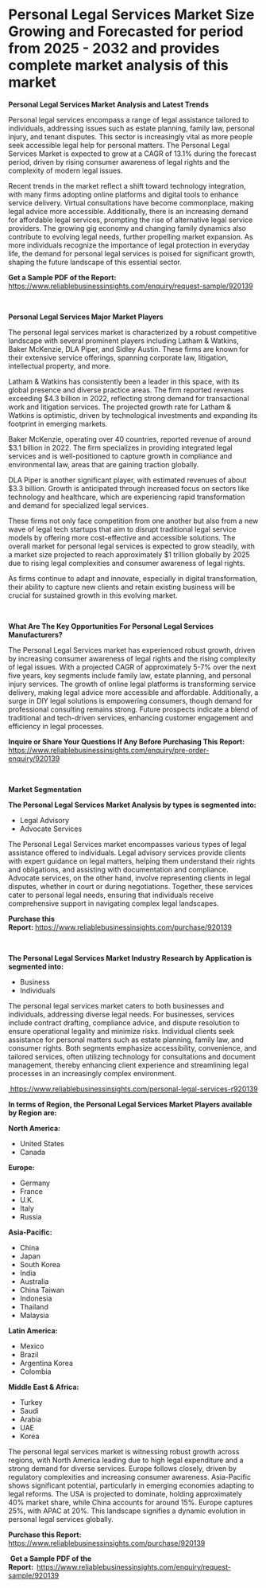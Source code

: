 <p><h1>Personal Legal Services Market Size Growing and Forecasted for period from 2025 - 2032 and provides complete market analysis of this market</h1></p><p><strong>Personal Legal Services Market Analysis and Latest Trends</strong></p>
<p><p>Personal legal services encompass a range of legal assistance tailored to individuals, addressing issues such as estate planning, family law, personal injury, and tenant disputes. This sector is increasingly vital as more people seek accessible legal help for personal matters. The Personal Legal Services Market is expected to grow at a CAGR of 13.1% during the forecast period, driven by rising consumer awareness of legal rights and the complexity of modern legal issues.</p><p>Recent trends in the market reflect a shift toward technology integration, with many firms adopting online platforms and digital tools to enhance service delivery. Virtual consultations have become commonplace, making legal advice more accessible. Additionally, there is an increasing demand for affordable legal services, prompting the rise of alternative legal service providers. The growing gig economy and changing family dynamics also contribute to evolving legal needs, further propelling market expansion. As more individuals recognize the importance of legal protection in everyday life, the demand for personal legal services is poised for significant growth, shaping the future landscape of this essential sector.</p></p>
<p><strong>Get a Sample PDF of the Report:&nbsp;</strong> <a href="https://www.reliablebusinessinsights.com/enquiry/request-sample/920139?utm_campaign=112&utm_medium=2&utm_source=Github&utm_content=ia&utm_term=17042025&utm_id=personal-legal-services">https://www.reliablebusinessinsights.com/enquiry/request-sample/920139</a></p>
<p>&nbsp;</p>
<p><strong>Personal Legal Services Major Market Players</strong></p>
<p><p>The personal legal services market is characterized by a robust competitive landscape with several prominent players including Latham & Watkins, Baker McKenzie, DLA Piper, and Sidley Austin. These firms are known for their extensive service offerings, spanning corporate law, litigation, intellectual property, and more.</p><p>Latham & Watkins has consistently been a leader in this space, with its global presence and diverse practice areas. The firm reported revenues exceeding $4.3 billion in 2022, reflecting strong demand for transactional work and litigation services. The projected growth rate for Latham & Watkins is optimistic, driven by technological investments and expanding its footprint in emerging markets.</p><p>Baker McKenzie, operating over 40 countries, reported revenue of around $3.1 billion in 2022. The firm specializes in providing integrated legal services and is well-positioned to capture growth in compliance and environmental law, areas that are gaining traction globally.</p><p>DLA Piper is another significant player, with estimated revenues of about $3.3 billion. Growth is anticipated through increased focus on sectors like technology and healthcare, which are experiencing rapid transformation and demand for specialized legal services.</p><p>These firms not only face competition from one another but also from a new wave of legal tech startups that aim to disrupt traditional legal service models by offering more cost-effective and accessible solutions. The overall market for personal legal services is expected to grow steadily, with a market size projected to reach approximately $1 trillion globally by 2025 due to rising legal complexities and consumer awareness of legal rights.</p><p>As firms continue to adapt and innovate, especially in digital transformation, their ability to capture new clients and retain existing business will be crucial for sustained growth in this evolving market.</p></p>
<p>&nbsp;</p>
<p><strong>What Are The Key Opportunities For Personal Legal Services Manufacturers?</strong></p>
<p><p>The Personal Legal Services market has experienced robust growth, driven by increasing consumer awareness of legal rights and the rising complexity of legal issues. With a projected CAGR of approximately 5-7% over the next five years, key segments include family law, estate planning, and personal injury services. The growth of online legal platforms is transforming service delivery, making legal advice more accessible and affordable. Additionally, a surge in DIY legal solutions is empowering consumers, though demand for professional consulting remains strong. Future prospects indicate a blend of traditional and tech-driven services, enhancing customer engagement and efficiency in legal processes.</p></p>
<p><strong>Inquire or Share Your Questions If Any Before Purchasing This Report:</strong> <a href="https://www.reliablebusinessinsights.com/enquiry/pre-order-enquiry/920139?utm_campaign=112&utm_medium=2&utm_source=Github&utm_content=ia&utm_term=17042025&utm_id=personal-legal-services">https://www.reliablebusinessinsights.com/enquiry/pre-order-enquiry/920139</a></p>
<p>&nbsp;</p>
<p><strong>Market Segmentation</strong></p>
<p><strong>The Personal Legal Services Market Analysis by types is segmented into:</strong></p>
<p><ul><li>Legal Advisory</li><li>Advocate Services</li></ul></p>
<p><p>The Personal Legal Services market encompasses various types of legal assistance offered to individuals. Legal advisory services provide clients with expert guidance on legal matters, helping them understand their rights and obligations, and assisting with documentation and compliance. Advocate services, on the other hand, involve representing clients in legal disputes, whether in court or during negotiations. Together, these services cater to personal legal needs, ensuring that individuals receive comprehensive support in navigating complex legal landscapes.</p></p>
<p><strong>Purchase this Report:&nbsp;</strong><a href="https://www.reliablebusinessinsights.com/purchase/920139?utm_campaign=112&utm_medium=2&utm_source=Github&utm_content=ia&utm_term=17042025&utm_id=personal-legal-services">https://www.reliablebusinessinsights.com/purchase/920139</a></p>
<p>&nbsp;</p>
<p><strong>The Personal Legal Services Market Industry Research by Application is segmented into:</strong></p>
<p><ul><li>Business</li><li>Individuals</li></ul></p>
<p><p>The personal legal services market caters to both businesses and individuals, addressing diverse legal needs. For businesses, services include contract drafting, compliance advice, and dispute resolution to ensure operational legality and minimize risks. Individual clients seek assistance for personal matters such as estate planning, family law, and consumer rights. Both segments emphasize accessibility, convenience, and tailored services, often utilizing technology for consultations and document management, thereby enhancing client experience and streamlining legal processes in an increasingly complex environment.</p></p>
<p><a href="https://www.reliablebusinessinsights.com/personal-legal-services-r920139?utm_campaign=112&utm_medium=2&utm_source=Github&utm_content=ia&utm_term=17042025&utm_id=personal-legal-services">&nbsp;https://www.reliablebusinessinsights.com/personal-legal-services-r920139</a></p>
<p><strong>In terms of Region, the Personal Legal Services Market Players available by Region are:</strong></p>
<p>
    <p> <strong> North America: </strong>
        <ul>
            <li>United States</li>
            <li>Canada</li>
        </ul>
        </p> 
    <p> <strong> Europe: </strong>
        <ul>
            <li>Germany</li>
            <li>France</li>
            <li>U.K.</li>
            <li>Italy</li>
            <li>Russia</li>
        </ul>
        </p> 
    <p> <strong> Asia-Pacific: </strong>
        <ul>
            <li>China</li>
            <li>Japan</li>
            <li>South Korea</li>
            <li>India</li>
            <li>Australia</li>
            <li>China Taiwan</li>
            <li>Indonesia</li>
            <li>Thailand</li>
            <li>Malaysia</li>
        </ul>
        </p> 
    <p> <strong> Latin America: </strong>
        <ul>
            <li>Mexico</li>
            <li>Brazil</li>
            <li>Argentina Korea</li>
            <li>Colombia</li>
        </ul>
        </p> 
    <p> <strong> Middle East & Africa: </strong>
        <ul>
            <li>Turkey</li>
            <li>Saudi</li>
            <li>Arabia</li>
            <li>UAE</li>
            <li>Korea</li>
        </ul>
    </p>
    </p>
<p><p>The personal legal services market is witnessing robust growth across regions, with North America leading due to high legal expenditure and a strong demand for diverse services. Europe follows closely, driven by regulatory complexities and increasing consumer awareness. Asia-Pacific shows significant potential, particularly in emerging economies adapting to legal reforms. The USA is projected to dominate, holding approximately 40% market share, while China accounts for around 15%. Europe captures 25%, with APAC at 20%. This landscape signifies a dynamic evolution in personal legal services globally.</p></p>
<p><strong>Purchase this Report: </strong><a href="https://www.reliablebusinessinsights.com/purchase/920139?utm_campaign=112&utm_medium=2&utm_source=Github&utm_content=ia&utm_term=17042025&utm_id=personal-legal-services">https://www.reliablebusinessinsights.com/purchase/920139</a></p>
<p>&nbsp;<strong>Get a Sample PDF of the Report:&nbsp;&nbsp;</strong><a href="https://www.reliablebusinessinsights.com/enquiry/request-sample/920139?utm_campaign=112&utm_medium=2&utm_source=Github&utm_content=ia&utm_term=17042025&utm_id=personal-legal-services">https://www.reliablebusinessinsights.com/enquiry/request-sample/920139</a></p>
<p><strong></strong></p>
<p><p></p><p></p><p></p></p>